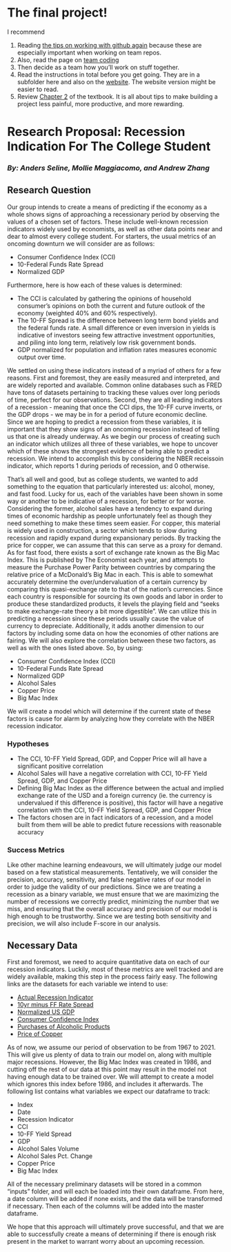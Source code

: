 # The final project!

I recommend 
1. Reading [the tips on working with github again](https://ledatascifi.github.io/ledatascifi-2021/content/assignments/howto_do.html#working-on-assignments-projects-taking-notes) because these are especially important when working on team repos. 
2. Also, read the page on [team coding](https://ledatascifi.github.io/ledatascifi-2021/content/05/01c_teams.html)
3. Then decide as a team how you’ll work on stuff together. 
4. Read the instructions in total before you get going. They are in a subfolder here and also on the [website](https://ledatascifi.github.io/ledatascifi-2021/content/assignments/project.html). The website version might be easier to read. 
5. Review [Chapter 2](https://ledatascifi.github.io/ledatascifi-2021/content/02/10_Golden_1.html) of the textbook. It is all about tips to make building a project less painful, more productive, and more rewarding.

# Research Proposal: Recession Indication For The College Student 

### *By: Anders Seline, Mollie Maggiacomo, and Andrew Zhang*

## Research Question

Our group intends to create a means of predicting if the economy as a whole shows signs of approaching a recessionary period by observing the values of a chosen set of factors. These include well-known recession indicators widely used by economists, as well as other data points near and dear to almost every college student. For starters, the usual metrics of an oncoming downturn we will consider are as follows:

- Consumer Confidence Index (CCI)
- 10-Federal Funds Rate Spread
- Normalized GDP 

Furthermore, here is how each of these values is determined:

- The CCI is calculated by gathering the opinions of household consumer’s opinions on both the current and future outlook of the economy (weighted 40% and 60% respectively).
- The 10-FF Spread is the difference between long term bond yields and the federal funds rate. A small difference or even inversion in yields is indicative of investors seeing few attractive investment opportunities, and piling into long term, relatively low risk government bonds. 
- GDP normalized for population and inflation rates measures economic output over time. 

We settled on using these indicators instead of a myriad of others for a few reasons. First and foremost, they are easily measured and interpreted, and are widely reported and available. Common online databases such as FRED have tons of datasets pertaining to tracking these values over long periods of time, perfect for our observations. Second, they are all leading indicators of a recession - meaning that once the CCI dips, the 10-FF curve inverts, or the GDP drops - we may be in for a period of future economic decline. Since we are hoping to predict a recession from these variables, it is important that they show signs of an oncoming recession instead of telling us that one is already underway. As we begin our process of creating such an indicator which utilizes all three of these variables, we hope to uncover which of these shows the strongest evidence of being able to predict a recession. We intend to accomplish this by considering the NBER receissoin indicator, which reports 1 during periods of recession, and 0 otherwise.

That’s all well and good, but as college students, we wanted to add something to the equation that particularly interested us: alcohol, money, and fast food. Lucky for us, each of the variables have been shown in some way or another to be indicative of a recession, for better or for worse. Considering the former, alcohol sales have a tendency to expand during times of economic hardship as people unfortunately feel as though they need something to make these times seem easier. For copper, this material is widely used in construction, a sector which tends to slow during recession and rapidly expand during expansionary periods. By tracking the price for copper, we can assume that this can serve as a proxy for demand. As for fast food, there exists a sort of exchange rate known as the Big Mac Index. This is published by The Economist each year, and attempts to measure the Purchase Power Parity between countries by comparing the relative price of a McDonald’s Big Mac in each. This is able to somewhat accurately determine the over/undervaluation of a certain currency by comparing this quasi-exchange rate to that of the nation’s currencies. Since each country is responsible for sourcing its own goods and labor in order to produce these standardized products, it levels the playing field and “seeks to make exchange-rate theory a bit more digestible”. We can utilize this in predicting a recession since these periods usually cause the value of currency to depreciate. Additionally, it adds another dimension to our factors by including some data on how the economies of other nations are fairing. We will also explore the correlation between these two factors, as well as with the ones listed above. So, by using:

- Consumer Confidence Index (CCI)
- 10-Federal Funds Rate Spread
- Normalized GDP
- Alcohol Sales 
- Copper Price
- Big Mac Index

We will create a model which will determine if the current state of these factors is cause for alarm by analyzing how they correlate with the NBER recession indicator. 

### Hypotheses

- The CCI, 10-FF Yield Spread, GDP, and Copper Price will all have a significant positive correlation
- Alcohol Sales will have a negative correlation with CCI, 10-FF Yield Spread, GDP, and Copper Price
- Defining Big Mac Index as the difference between the actual and implied exchange rate of the USD and a foreign currency (ie. the currency is undervalued if this difference is positive), this factor will have a negative correlation with the CCI, 10-FF Yield Spread, GDP, and Copper Price
- The factors chosen are in fact indicators of a recession, and a model built from them will be able to predict future recessions with reasonable accuracy 

### Success Metrics 

Like other machine learning endeavours, we will ultimately judge our model based on a few statistical measurements. Tentatively, we will consider the precision, accuracy, sensitivity, and false negative rates of our model in order to judge the validity of our predictions. Since we are treating a recession as a binary variable, we must ensure that we are maximizing the number of recessions we correctly predict, minimizing the number that we miss, and ensuring that the overall accuracy and precision of our model is high enough to be trustworthy. Since we are testing both sensitivity and precision, we will also include F-score in our analysis. 

## Necessary Data

First and foremost, we need to acquire quantitative data on each of our recession indicators. Luckily, most of these metrics are well tracked and are widely available, making this step in the process fairly easy. The following links are the datasets for each variable we intend to use:

- [Actual Recession Indicator](https://fred.stlouisfed.org/series/USREC)
- [10yr minus FF Rate Spread](https://fred.stlouisfed.org/series/T10YFF)
- [Normalized US GDP](https://fred.stlouisfed.org/series/USALORSGPNOSTSAM)
- [Consumer Confidence Index](https://fred.stlouisfed.org/series/CSCICP03USM665S)
- [Purchases of Alcoholic Products](https://fred.stlouisfed.org/series/DAOPRC1A027NBEA)
- [Price of Copper](https://fred.stlouisfed.org/series/WPUSI019011)

As of now, we assume our period of observation to be from 1967 to 2021. This will give us plenty of data to train our model on, along with multiple major recessions. However, the Big Mac Index was created in 1986, and cutting off the rest of our data at this point may result in the model not having enough data to be trained over. We will attempt to create a model which ignores this index before 1986, and includes it afterwards. The following list contains what variables we expect our dataframe to track:

- Index
- Date
- Recession Indicator
- CCI 
- 10-FF Yield Spread
- GDP
- Alcohol Sales Volume
- Alcohol Sales Pct. Change
- Copper Price
- Big Mac Index

All of the necessary preliminary datasets will be stored in a common “inputs” folder, and will each be loaded into their own dataframe. From here, a date column will be added if none exists, and the data will be transformed if necessary. Then each of the columns will be added into the master dataframe.

We hope that this approach will ultimately prove successful, and that we are able to successfully create a means of determining if there is enough risk present in the market to warrant worry about an upcoming recession. 
